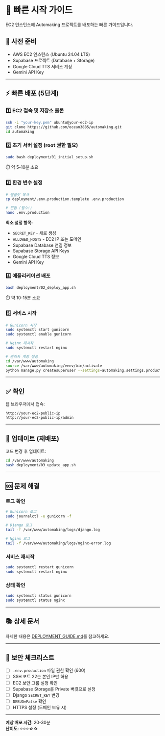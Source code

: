 # 🚀 빠른 시작 가이드

EC2 인스턴스에 Automaking 프로젝트를 배포하는 빠른 가이드입니다.

## 📝 사전 준비
- AWS EC2 인스턴스 (Ubuntu 24.04 LTS)
- Supabase 프로젝트 (Database + Storage)
- Google Cloud TTS 서비스 계정
- Gemini API Key

---

## ⚡ 빠른 배포 (5단계)

### 1️⃣ EC2 접속 및 저장소 클론
```bash
ssh -i "your-key.pem" ubuntu@your-ec2-ip
git clone https://github.com/ocean3885/automaking.git
cd automaking
```

### 2️⃣ 초기 서버 설정 (root 권한 필요)
```bash
sudo bash deployment/01_initial_setup.sh
```
⏱️ 약 5-10분 소요

### 3️⃣ 환경 변수 설정
```bash
# 템플릿 복사
cp deployment/.env.production.template .env.production

# 편집 (필수!)
nano .env.production
```

**최소 설정 항목:**
- `SECRET_KEY` - 새로 생성
- `ALLOWED_HOSTS` - EC2 IP 또는 도메인
- Supabase Database 연결 정보
- Supabase Storage API Keys
- Google Cloud TTS 정보
- Gemini API Key

### 4️⃣ 애플리케이션 배포
```bash
bash deployment/02_deploy_app.sh
```
⏱️ 약 10-15분 소요

### 5️⃣ 서비스 시작
```bash
# Gunicorn 시작
sudo systemctl start gunicorn
sudo systemctl enable gunicorn

# Nginx 재시작
sudo systemctl restart nginx

# 관리자 계정 생성
cd /var/www/automaking
source /var/www/automaking/venv/bin/activate
python manage.py createsuperuser --settings=automaking.settings.production
```

---

## ✅ 확인

웹 브라우저에서 접속:
```
http://your-ec2-public-ip
http://your-ec2-public-ip/admin
```

---

## 🔄 업데이트 (재배포)

코드 변경 후 업데이트:
```bash
cd /var/www/automaking
bash deployment/03_update_app.sh
```

---

## 🆘 문제 해결

### 로그 확인
```bash
# Gunicorn 로그
sudo journalctl -u gunicorn -f

# Django 로그
tail -f /var/www/automaking/logs/django.log

# Nginx 로그
tail -f /var/www/automaking/logs/nginx-error.log
```

### 서비스 재시작
```bash
sudo systemctl restart gunicorn
sudo systemctl restart nginx
```

### 상태 확인
```bash
sudo systemctl status gunicorn
sudo systemctl status nginx
```

---

## 📚 상세 문서

자세한 내용은 [DEPLOYMENT_GUIDE.md](DEPLOYMENT_GUIDE.md)를 참고하세요.

---

## 🔐 보안 체크리스트

- [ ] `.env.production` 파일 권한 확인 (600)
- [ ] SSH 포트 22는 본인 IP만 허용
- [ ] EC2 보안 그룹 설정 확인
- [ ] Supabase Storage를 Private 버킷으로 설정
- [ ] Django `SECRET_KEY` 변경
- [ ] `DEBUG=False` 확인
- [ ] HTTPS 설정 (도메인 보유 시)

---

**예상 배포 시간**: 20-30분  
**난이도**: ⭐⭐⭐☆☆
